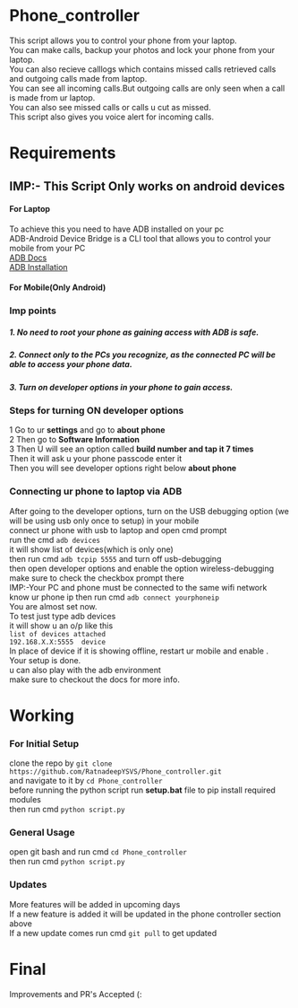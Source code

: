 # Phone_controller
  This script allows you to control your phone from your laptop.  
  You can make calls, backup your photos and lock your phone from your laptop.      
  You can also recieve calllogs which contains missed calls retrieved calls and outgoing calls made from laptop.      
  You can see all incoming calls.But outgoing calls are only seen when a call is made from ur laptop.  
  You can also see missed calls or calls u cut as missed.      
  This script also gives you voice alert for incoming calls.  
# Requirements
  ## IMP:- This Script Only works on android devices   
  #### For Laptop    
  To achieve this you need to have ADB installed on your pc  
  ADB-Android Device Bridge is a CLI tool that allows you to control your mobile from your PC  
  [ADB Docs](https://developer.android.com/studio/command-line/adb)   
  [ADB Installation](https://www.youtube.com/watch?v=26GI3z6tI3E&t=80s&ab_channel=Ssj6)
  #### For Mobile(Only Android)
  ### Imp points
  ##### 1. No need to root your phone as gaining access with ADB is safe.
  ##### 2. Connect only to the PCs you recognize, as the connected PC will be able to access your phone data.
  ##### 3. Turn on developer options in your phone to gain access. 
  ### Steps for turning ON developer options 
  1 Go to ur **settings** and go to **about phone**    
  2 Then go to **Software Information**    
  3 Then U will see an option called **build number and tap it 7 times**  
  Then it will ask u your phone passcode enter it    
  Then you will see developer options right below **about phone**  
  ### Connecting ur phone to laptop via ADB
  After going to the developer options, turn on the USB debugging option (we will be using usb only once to setup) in your mobile    
  connect ur phone with usb to laptop and open cmd prompt    
  run the cmd `adb devices`    
  it will show list of devices(which is only one)    
  then run cmd `adb tcpip 5555` and turn off usb-debugging      
  then open developer options and enable the option wireless-debugging make sure to check the checkbox prompt there  
  IMP:-Your PC and phone must be connected to the same wifi network  
  know ur phone ip then run cmd `adb connect yourphoneip`  
  You are almost set now.  
  To test just type adb devices     
  it will show u an o/p like this    
  `list of devices attached`    
  `192.168.X.X:5555  device`    
   In place of device if it is showing offline, restart ur mobile and enable .     
   Your setup is done.   
   u can also play with the adb environment  
   make sure to checkout the docs for more info.
 # Working 
   ### For Initial Setup
   clone the repo by `git clone https://github.com/RatnadeepYSVS/Phone_controller.git`   
   and navigate to it by `cd Phone_controller`  
   before running the python script run **setup.bat** file to pip install required modules  
   then run cmd `python script.py`
   ### General Usage
   open git bash and run cmd `cd Phone_controller`  
   then run cmd `python script.py`
   ### Updates
   More features will be added in upcoming days   
   If a new feature is added it will be updated in the phone controller section above    
   If a new update comes run cmd `git pull` to get updated 
# Final  
   Improvements and PR's Accepted (: 
   
  

  
  
  
  

